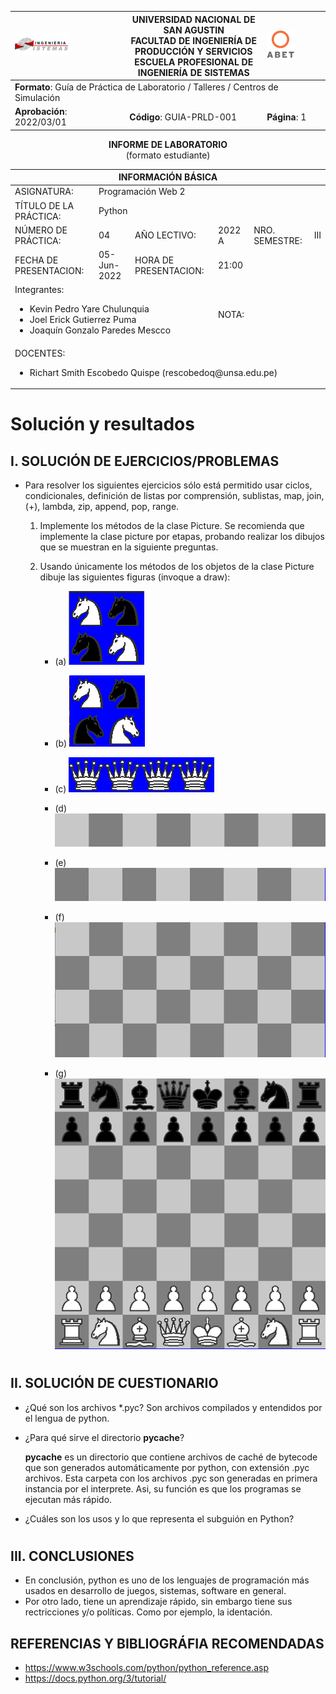 <div align="center">
<table>
    <theader>
        <tr>
            <td><img src="https://github.com/rescobedoq/pw2/blob/main/epis.png?raw=true" alt="EPIS" style="width:50%; height:auto"/></td>
            <th>
                <span style="font-weight:bold;">UNIVERSIDAD NACIONAL DE SAN AGUSTIN</span><br />
                <span style="font-weight:bold;">FACULTAD DE INGENIERÍA DE PRODUCCIÓN Y SERVICIOS</span><br />
                <span style="font-weight:bold;">ESCUELA PROFESIONAL DE INGENIERÍA DE SISTEMAS</span>
            </th>
            <td><img src="https://github.com/rescobedoq/pw2/blob/main/abet.png?raw=true" alt="ABET" style="width:50%; height:auto"/></td>
        </tr>
    </theader>
    <tbody>
        <tr><td colspan="3"><span style="font-weight:bold;">Formato</span>: Guía de Práctica de Laboratorio / Talleres / Centros de Simulación</td></tr>
        <tr><td><span style="font-weight:bold;">Aprobación</span>:  2022/03/01</td><td><span style="font-weight:bold;">Código</span>: GUIA-PRLD-001</td><td><span style="font-weight:bold;">Página</span>: 1</td></tr>
    </tbody>
</table>
</div>

<div align="center">
<span style="font-weight:bold;">INFORME DE LABORATORIO</span><br />
<span>(formato estudiante)</span>
</div>


<table>
<theader>
<tr><th colspan="6">INFORMACIÓN BÁSICA</th></tr>
</theader>
<tbody>
<tr><td>ASIGNATURA:</td><td colspan="5">Programación Web 2</td></tr>
<tr><td>TÍTULO DE LA PRÁCTICA:</td><td colspan="5">Python</td></tr>
<tr>
<td>NÚMERO DE PRÁCTICA:</td><td>04</td><td>AÑO LECTIVO:</td><td>2022 A</td><td>NRO. SEMESTRE:</td><td>III</td>
</tr>
<tr>
<td>FECHA DE PRESENTACION:</td><td>05-Jun-2022</td><td>HORA DE PRESENTACION:</td><td colspan="3">21:00</td>
</tr>
<tr><td colspan="3">Integrantes:
<ul>
<li>Kevin Pedro Yare Chulunquia</li>
<li>Joel Erick Gutierrez Puma</li>
<li>Joaquín Gonzalo Paredes Mescco</li>
</ul>
</td>
<td>NOTA:</td><td colspan="2"></td>
</tr>
<tr><td colspan="6">DOCENTES:
<ul>
<li>Richart Smith Escobedo Quispe (rescobedoq@unsa.edu.pe)</li>
</ul>
</td>
</<tr>
</tdbody>
</table>


# Solución y resultados

## I.		SOLUCIÓN DE EJERCICIOS/PROBLEMAS

-   Para resolver los siguientes ejercicios sólo está permitido usar ciclos, condicionales, definición de listas por comprensión, sublistas, map, join, (+), lambda, zip, append, pop, range.

    1.  Implemente los métodos de la clase Picture. Se recomienda que implemente la clase picture por etapas, probando realizar los dibujos que se muestran en la siguiente preguntas.
    2.  Usando únicamente los métodos de los objetos de la clase Picture dibuje las siguientes figuras (invoque a draw):

           *    (a) ![(a)](Imagenes/ejercicio_02_a.png)

           *    (b) ![(b)](Imagenes/ejercicio_02_b.png)

           *    (c) ![(c)](Imagenes/ejercicio_02_c.png)

           *    (d) ![(d)](Imagenes/ejercicio_02_d.png)

           *    (e) ![(e)](Imagenes/ejercicio_02_e.png)

           *    (f) ![(f)](Imagenes/ejercicio_02_f.png)

           *    (g) ![(g)](Imagenes/ejercicio_02_g.png)

#
    
## II.	SOLUCIÓN DE CUESTIONARIO

-   ¿Qué son los archivos *.pyc?
    Son archivos compilados y entendidos por el lengua de python.
-   ¿Para qué sirve el directorio __pycache__?

    __pycache__ es un directorio que contiene archivos de caché de bytecode que son generados automáticamente por python, con extensión .pyc archivos. Esta carpeta con los archivos .pyc son generadas en primera instancia por el interprete. Asi, su función es que los programas se ejecutan más rápido.
    
-   ¿Cuáles son los usos y lo que representa el subguión en Python?

#

## III.	CONCLUSIONES

- En conclusión, python es uno de los lenguajes de programación más usados en desarrollo de juegos, sistemas, software en general. 
- Por otro lado, tiene un aprendizaje rápido, sin embargo tiene sus rectricciones y/o políticas. Como por ejemplo, la identación. 

## REFERENCIAS Y BIBLIOGRÁFIA RECOMENDADAS
-   https://www.w3schools.com/python/python_reference.asp
-   https://docs.python.org/3/tutorial/
